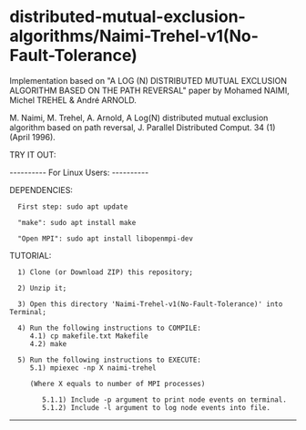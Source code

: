 # distributed-mutual-exclusion-algorithms/Naimi-Trehel-v1(No-Fault-Tolerance)
Implementation based on "A LOG (N) DISTRIBUTED MUTUAL EXCLUSION ALGORITHM BASED ON THE PATH REVERSAL" paper by Mohamed NAIMI, Michel TREHEL & André ARNOLD.

M. Naimi, M. Trehel, A. Arnold, A Log(N) distributed mutual exclusion algorithm based on path reversal, J. Parallel Distributed Comput. 34 (1) (April
1996).

TRY IT OUT:

---------- For Linux Users: ----------

   DEPENDENCIES:

      First step: sudo apt update

      "make": sudo apt install make

      "Open MPI": sudo apt install libopenmpi-dev

   TUTORIAL:

      1) Clone (or Download ZIP) this repository;

      2) Unzip it;

      3) Open this directory 'Naimi-Trehel-v1(No-Fault-Tolerance)' into Terminal;

      4) Run the following instructions to COMPILE:
         4.1) cp makefile.txt Makefile
         4.2) make

      5) Run the following instructions to EXECUTE:
         5.1) mpiexec -np X naimi-trehel

         (Where X equals to number of MPI processes)

            5.1.1) Include -p argument to print node events on terminal.
            5.1.2) Include -l argument to log node events into file.

-------------------------------------
